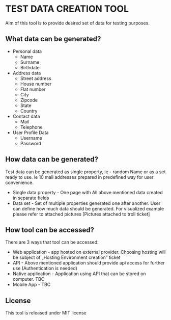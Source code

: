# TEST DATA CREATION TOOL
Aim of this tool is to provide desired set of data for testing purposes.

## What data can be generated?

* Personal data
  * Name
  * Surname
  * Birthdate
* Address data
  * Street address
  * House number
  * Flat number
  * City
  * Zipcode
  * State
  * Country
* Contact data
  * Mail
  * Telephone
* User Profile Data
  * Username
  * Password

## How data can be generated?
Test data can be generated as single property, ie - random Name or as a set ready to use. ie 10 mail addresses prepared in predefined way for user convenience.
* Single data property - One page with All above mentioned data created in separate fields
* Data set - Set of multiple properties generated one after another. User can define how much data should
be generated.
For visualized example please refer to attached pictures [Pictures attached to troll ticket]

## How tool can be accessed?
There are 3 ways that tool can be accessed:
* Web application - app hosted on external provider. Choosing hosting will be subject of „Hosting
Environment creation” ticket
* API - Above mentioned application should provide api access for further use (Authentication is
needed)
* Native application - Application using API that can be stored on computer. TBC
* Mobile App - TBC

## License
This tool is released under MIT license
